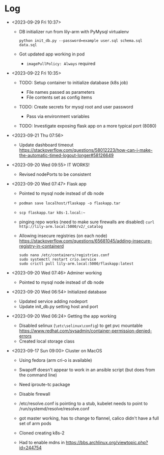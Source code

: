 # Log

- <2023-09-29 Fri 10:37>

    - DB initializer run from lily-arm with PyMysql virtualenv
        ```
        python init_db.py --password=example user.sql schema.sql data.sql
        ```

    - Got updated app working in pod
        - `imagePullPolicy: Always` required

- <2023-09-22 Fri 10:35>

    - TODO: Setup container to initialize database (k8s job)
        - File names passed as parameters
        - File contents set as config items

    - TODO: Create secrets for mysql root and user password
        - Pass via environment variables

    - TODO: Investigate exposing flask app on a more typical port (8080)

- <2023-09-21 Thu 07:56>

    - Update dashboard timeout
        https://stackoverflow.com/questions/58012223/how-can-i-make-the-automatic-timed-logout-longer#58126649

- <2023-09-20 Wed 09:55> IT WORKS!

    - Revised nodePorts to be consistent

- <2023-09-20 Wed 07:47> Flask app

    - Pointed to mysql node instead of db node
    - `podman save localhost/flaskapp -o flaskapp.tar`
    - `scp flaskapp.tar k8s-1.local:~`

    - pinging repo works (need to make sure firewalls are disabled)
        `curl http://lily-arm.local:5000/v2/_catalog`

    - Allowing insecure registries (on each node)
        https://stackoverflow.com/questions/65681045/adding-insecure-registry-in-containerd
        ```
        sudo nano /etc/containers/registries.conf
        sudo systemctl restart crio.service
        sudo crictl pull lily-arm.local:5000/flaskapp:latest
        ```

- <2023-09-20 Wed 07:46> Adminer working

    - Pointed to mysql node instead of db node

- <2023-09-20 Wed 06:54> Initialized database

    - Updated service adding nodeport
    - Update init_db.py setting host and port

- <2023-09-20 Wed 06:24> Getting the app working

    - Disabled selinux (`\etc\selinux\config`) to get pvc mountable
        https://www.redhat.com/sysadmin/container-permission-denied-errors
    - Created local storage class

- <2023-09-17 Sun 09:00> Cluster on MacOS

    - Using fedora (arm cri-o is available)
    - Swapoff doesn't appear to work in an ansible script (but does from the command line)
    - Need iproute-tc package
    - Disable firewall
    - /etc/resolve.conf is pointing to a stub, kubelet needs to point to /run/systemd/resolve/resolve.conf
    - got master working, has to change to flannel, calico didn't have a full set of arm pods

    - Cloned creating k8s-2
    - Had to enable mdns in https://bbs.archlinux.org/viewtopic.php?id=244754


